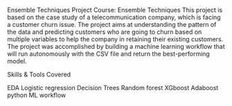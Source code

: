 Ensemble Techniques Project
Course: Ensemble Techniques
This project is based on the case study of a telecommunication company, which is facing a customer churn issue.
The project aims at understanding the pattern of the data and predicting customers who are going to churn based
on multiple variables to help the company in retaining their existing customers. The project was accomplished by
building a machine learning workflow that will run autonomously with the CSV file and return the best-performing model.

Skills & Tools Covered


EDA
Logistic regression
Decision Trees
Random forest
XGboost
Adaboost
python
ML workflow
